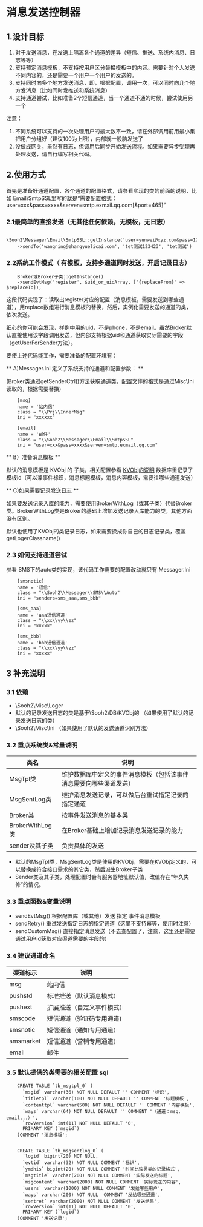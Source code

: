 # 消息发送控制器

## 1.设计目标

1. 对于发送消息，在发送上隔离各个通道的差异（短信、推送、系统内消息、日志等等）
2. 支持预定消息模板，不支持按用户区分替换模板中的内容。需要针对个人发送不同内容的，还是需要一个用户一个用户的发送的。
3. 支持同时向多个地方发送消息，即，根据配置，调用一次，可以同时向几个地方发消息（比如同时发推送和系统消息）
4. 支持通道尝试，比如准备2个短信通道，当一个通道不通的时候，尝试使用另一个

注意：

1. 不同系统可以支持的一次处理用户的最大数不一致，请在外部调用前用最小集把用户分组好（建议100为上限），内部就一股脑发送了
2. 没做成网关，虽然有日志，但调用后同步开始发送流程。如果需要异步受理再处理发送，请自行编写相关代码。

## 2.使用方式

首先是准备好通道配置，各个通道的配置格式，请参看实现的类的前面的说明，比如 Email\\SmtpSSL里写的就是“需要配置格式：user=xxx&pass=xxxx&server=smtp.exmail.qq.com[&port=465]”

### 2.1最简单的直接发送（无其他任何依赖，无模板，无日志）

        \Sooh2\Messager\Email\SmtpSSL::getInstance('user=yunwei@xyz.com&pass=123456&server=smtp.exmail.qq.com')
        ->sendTo('wangning@zhangyuelicai.com', 'tet测试123423', 'tet测试')

### 2.2系统工作模式（ 有模板，支持多通道同时发送，开启记录日志）

		Broker或Broker子类::getInstance()
		->sendEvtMsg('register', $uid_or_uidArray, ['{replaceFrom}' => $replaceTo]);

这段代码实现了：读取出register对应的配置（消息模板，需要发送到哪些通道），用replace数组进行消息模板的替换，然后，实例化需要发送的通道的类，依次发送。

细心的你可能会发现，样例中用的uid，不是phone，不是email。虽然Broker默认直接使用该字段调用发送，但内部支持根据uid和通道获取实际需要的字段（getUserForSender方法）。

要使上述代码能工作，需要准备的配置环境有：

** A)Messager.Ini 定义了系统支持的通道和配置参数： ** 

(Broker类通过getSenderCtrl()方法获取通道类，配置文件的格式是通过Misc\\Ini读取的，根据需要替换)

		[msg]
		name = '站内信'
		class = "\\Prj\\InnerMsg"
		ini = "xxxxxx"

		[email]
		name = '邮件'
		class = "\\Sooh2\\Messager\\Email\\SmtpSSL"
		ini = "user=xxx&pass=xxxx&server=smtp.exmail.qq.com"

** B）准备消息模板 **

默认的消息模板是 KVObj 的 子类，相关配置参看 [KVObj的说明](../DB/KVOBJ.md)
数据库里记录了模板id（可以兼事件标识，消息标题模板，消息内容模板，需要往哪些通道发送）

** C)如果需要记录发送日志 **

如果要发送记录入库的能力，需要使用BrokerWithLog（或其子类）代替Broker类。BrokerWithLog类是Broker的基础上增加发送记录入库能力的类，其他方面没有区别。

默认也使用了KVObj的类记录日志，如果需要换成你自己的日志记录类，覆盖getLogerClassname()


### 2.3 如何支持通道尝试

参看 SMS下的auto类的实现，该代码工作需要的配置改动就只有 Messager.Ini

		[smsnotic]
		name = '短信'
		class = "\\Sooh2\\Messager\\SMS\\Auto"
		ini = "senders=sms_aaa,sms_bbb"

		[sms_aaa]
		name = 'aaa短信通道'
		class = "\\xx\\yy\\zz"
		ini = "xxxxx"

		[sms_bbb]
		name = 'bbb短信通道'
		class = "\\xx\\yy\\zz"
		ini = "xxxxx"

## 3 补充说明

### 3.1 依赖

- \Sooh2\Misc\Loger
- 默认的记录发送日志的类是基于\Sooh2\DB\KVObj的 （如果使用了默认的记录发送日志的类）
- \Sooh2\Misc\Ini （如果使用了默认的发送通道识别方法）

### 3.2 重点系统类&常量说明 

| 类名              | 说明
| ----------------  | ---------------------------------------------------------
| MsgTpl类          | 维护数据库中定义的事件消息模板（包括该事件消息需要向哪些渠道发送）
| MsgSentLog类      | 维护消息发送记录，可以做后台重试指定记录的指定通道
| Broker类          | 按事件发送消息的基本类
| BrokerWithLog类   | 在Broker基础上增加记录消息发送记录的能力
| sender及其子类     | 负责具体的发送

- 默认的MsgTpl类，MsgSentLog类是使用的KVObj，需要在KVObj定义的，可以替换成符合接口需求的其它类，然后派生Broker子类
- Sender类及其子类，处理配置时会有服务器地址默认值，改值存在“年久失修”的情况。

### 3.3 重点函数&变量说明

- sendEvtMsg() 根据配置库（或其他）发送 指定 事件消息模板
- sendRetry()  重试发送指定日志的指定通道（这里不支持幂等，使用时注意）
- sendCustomMsg() 直接指定消息发送（不去查配置了，注意，这里还是需要通过用户id获取对应渠道需要的字段的） 

### 3.4 建议通道命名

| 渠道标示          | 说明
| ----------------  | ------------------------------------------------
| msg               | 站内信
| pushstd           | 标准推送（默认消息模式）
| pushext           | 扩展推送（自定义事件模式）
| smscode           | 短信通道（验证码专用通道)
| smsnotic          | 短信通道（通知专用通道）
| smsmarket         | 短信通道（营销专用通道）
| email             | 邮件

### 3.5 默认提供的类需要的相关配置 sql 

        CREATE TABLE `tb_msgtpl_0` (
          `msgid` varchar(36) NOT NULL DEFAULT '' COMMENT '标识',
          `titletpl` varchar(100) NOT NULL DEFAULT '' COMMENT '标题模板',
          `contenttpl` varchar(500) NOT NULL DEFAULT '' COMMENT '内容模板',
          `ways` varchar(64) NOT NULL DEFAULT '' COMMENT '（通道：msg，email...）',
          `rowVersion` int(11) NOT NULL DEFAULT '0',
          PRIMARY KEY (`msgid`)
        )COMMENT '消息模板';


        CREATE TABLE `tb_msgsentlog_0` (
          `logid` bigint(20) NOT NULL,
          `evtid` varchar(32) NOT NULL COMMENT '标识',
          `ymdhis` bigint(20) NOT NULL COMMENT '时间比较另类的记录格式',
          `msgtitle` varchar(200) NOT NULL COMMENT '实际发送的标题',
          `msgcontent` varchar(2000) NOT NULL COMMENT '实际发送的内容',
          `users` varchar(1000) NOT NULL COMMENT '发给哪些用户',
          `ways` varchar(200) NOT NULL  COMMENT '发给哪些通道',
          `sentret` varchar(2000) NOT NULL COMMENT '发送结果',
          `rowVersion` int(11) NOT NULL DEFAULT '0',
          PRIMARY KEY (`logid`)
        )COMMENT '发送记录';